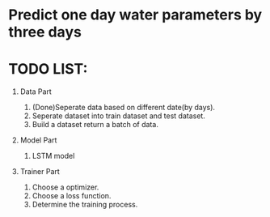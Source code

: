 # Predict one day water parameters by three days

# TODO LIST:
1. Data Part
    1. (Done)Seperate data based on different date(by days).
    2. Seperate dataset into train dataset and test dataset.
    2. Build a dataset return a batch of data.

2. Model Part
    1. LSTM model

3. Trainer Part
    1. Choose a optimizer.
    2. Choose a loss function.
    3. Determine the training process.